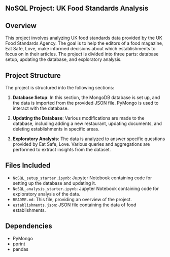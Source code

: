 ## NoSQL Project: UK Food Standards Analysis

## Overview
This project involves analyzing UK food standards data provided by the UK Food Standards Agency. The goal is to help the editors of a food magazine, Eat Safe, Love, make informed decisions about which establishments to focus on in their articles. The project is divided into three parts: database setup, updating the database, and exploratory analysis.

## Project Structure
The project is structured into the following sections:

1. **Database Setup**: In this section, the MongoDB database is set up, and the data is imported from the provided JSON file. PyMongo is used to interact with the database.

2. **Updating the Database**: Various modifications are made to the database, including adding a new restaurant, updating documents, and deleting establishments in specific areas.

3. **Exploratory Analysis**: The data is analyzed to answer specific questions provided by Eat Safe, Love. Various queries and aggregations are performed to extract insights from the dataset.

## Files Included
- `NoSQL_setup_starter.ipynb`: Jupyter Notebook containing code for setting up the database and updating it.
- `NoSQL_analysis_starter.ipynb`: Jupyter Notebook containing code for exploratory analysis of the data.
- `README.md`: This file, providing an overview of the project.
- `establishments.json`: JSON file containing the data of food establishments.

## Dependencies
- PyMongo
- pprint
- pandas

